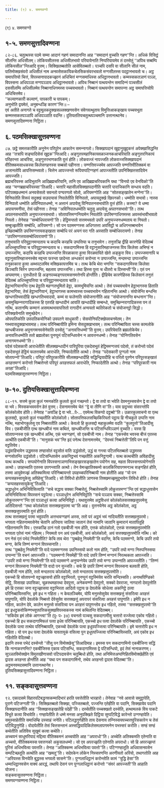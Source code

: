 ```yaml
---
title: (९) ४. समणवग्गो

---
```

(९) ४. समणवग्गो  


## १-५. समणसुत्तादिवण्णना

८२-८६. चतुत्थस्स पठमे सम्मा आदानं गहणं समादानन्ति आह ‘‘समादानं वुच्‍चति गहण’’न्ति। अधिकं विसिट्ठं सीलन्ति अधिसीलम्। लोकियसीलस्स अधिसीलभावो परियायेनाति निप्परियायमेव तं दस्सेतुं ‘‘अपिच सब्बम्पि लोकियसील’’न्तिआदि वुत्तम्। सिक्खितब्बतोति आसेवितब्बतो। पञ्‍चपि दसपि वा सीलानि सीलं नाम, पातिमोक्खसंवरो अधिसीलं नाम अनवसेसकायिकचेतसिकसंवरभावतो मग्गसीलस्स पदट्ठानभावतो च। अट्ठ समापत्तियो चित्तं, विपस्सनापादकज्झानं अधिचित्तं मग्गसमाधिस्स अधिट्ठानभावतो। कम्मस्सकतञाणं पञ्‍ञा, विपस्सना अधिपञ्‍ञा मग्गपञ्‍ञाय अधिट्ठानभावतो। अपिच निब्बानं पत्थयन्तेन समादिन्‍नं पञ्‍चसीलं दससीलम्पि अधिसीलमेव निब्बानाधिगमस्स पच्‍चयभावतो। निब्बानं पत्थयन्तेन समापन्‍ना अट्ठ समापत्तियोपि अधिचित्तमेव।  
‘‘कल्याणकारी कल्याणं, पापकारी च पापकम्।  
अनुभोति द्वयमेतं, अनुबन्धञ्हि कारण’’न्ति॥ –  
एवं अतीते अनागते च वट्टमूलकदुक्खसल्‍लक्खणवसेन संवेगवत्थुताय विमुत्तिआकङ्खाय पच्‍चयभूता कम्मस्सकतपञ्‍ञापि अधिपञ्‍ञाति वदन्ति। दुतियततियचतुत्थपञ्‍चमानि उत्तानत्थानेव।  
समणसुत्तादिवण्णना निट्ठिता।  


## ६. पठमसिक्खासुत्तवण्णना

८७. छट्ठे समत्तकारीति अनूनेन परिपूरेन आकारेन समन्‍नागतो। सिक्खापदानं खुद्दानुखुद्दकत्तं अपेक्खासिद्धन्ति आह ‘‘तत्रापि सङ्घादिसेसं खुद्दक’’न्तिआदि। अङ्गुत्तरमहानिकायवळञ्‍जनकआचरियाति अङ्गुत्तरनिकायं परिहरन्ता आचरिया, अङ्गुत्तरभाणकाति वुत्तं होति। लोकवज्‍जं नापज्‍जति लोकवज्‍जसिक्खापदानं वीतिक्‍कमसाधकस्स किलेसगहनस्स सब्बसो पहीनत्ता। पण्णत्तिवज्‍जमेव आपज्‍जति पण्णत्तिवीतिक्‍कमं वा अजानतोपि आपत्तिसम्भवतो। चित्तेन आपज्‍जन्तो रूपियप्पटिग्गहणं आपज्‍जतीति उपनिक्खित्तसादियेन आपज्‍जति।  
ब्रह्मचरियस्स आदिभूतानि आदिब्रह्मचरियानि, तानि एव आदिब्रह्मचरियकानि यथा ‘‘विनयो एव वेनयिको’’ति आह ‘‘मग्गब्रह्मचरियस्सा’’तिआदि। चत्तारि महासीलसिक्खापदानीति चत्तारि पाराजिकानि सन्धाय वदति। पटिपक्खधम्मानं अनवसेसतो सवनतो पग्घरणतो सोतो, अरियमग्गोति आह ‘‘सोतसङ्खातेन मग्गेना’’ति। विनिपातेति विरूपं सदुक्खं सउपायासं निपातेतीति विनिपातो, अपायदुक्खे खिपनको। धम्मोति सभावो। नास्स विनिपातो धम्मोति अविनिपातधम्मो, न अत्तानं अपायेसु विनिपातनसभावोति वुत्तं होति। कस्मा? ये धम्मा अपायगमनीया, तेसं पहीनत्ता। तेनाह ‘‘अविनिपातधम्मोति चतूसु अपायेसु अपतनसभावो’’ति। तत्थ अपतनसभावोति अनुप्पज्‍जनसभावो। सोतापत्तिमग्गनियामेन नियतोति उपरिमग्गाधिगमस्स अवस्संभावीभावतो नियतो। तेनेवाह ‘‘सम्बोधिपरायणो’’ति। हेट्ठिमन्ततो सत्तमभवतो उपरि अनुप्पज्‍जनधम्मताय वा नियतो। सम्बुज्झतीति सम्बोधि, अरियमग्गो। सो पन पठममग्गस्स अधिगतत्ता अवसिट्ठो च अधिगन्तब्बभावेन इच्छितब्बोति उपरिमग्गत्तयसङ्खाता सम्बोधि परं अयनं परा गति अस्साति सम्बोधिपरायणो। तेनाह ‘‘उपरिमग्गत्तयसम्बोधिपरायणो’’ति।  
तनुभावाति परियुट्ठानमन्दताय च कदाचि करहचि उप्पत्तिया च तनुभावेन। तनुत्तञ्हि द्वीहि कारणेहि वेदितब्बं अधिच्‍चुप्पत्तिया च परियुट्ठानमन्दताय च। सकदागामिस्स हि वट्टानुसारिमहाजनस्स विय किलेसा अभिण्हं न उप्पज्‍जन्ति, कदाचि करहचि उप्पज्‍जन्ति विरळाकारा हुत्वा विरळवापिते खेत्ते अङ्कुरा विय। उप्पज्‍जमानापि च वट्टानुसारिमहाजनस्सेव मद्दन्ता फरन्ता छादेन्ता अन्धकारं करोन्ता न उप्पज्‍जन्ति, मन्दमन्दा उप्पज्‍जन्ति तनुकाकारा हुत्वा अब्भपटलमिव मक्खिकापत्तमिव च। तत्थ केचि थेरा भणन्ति ‘‘सकदागामिस्स किलेसा किञ्‍चापि चिरेन उप्पज्‍जन्ति, बहलाव उप्पज्‍जन्ति। तथा हिस्स पुत्ता च धीतरो च दिस्सन्ती’’ति। एतं पन अप्पमाणम्। पुत्तधीतरो हि अङ्गपच्‍चङ्गपरामसनमत्तेनपि होन्तीति। द्वीहियेव कारणेहिस्स किलेसानं तनुत्तं वेदितब्बं अधिच्‍चुप्पत्तिया च परियुट्ठानमन्दताय चाति।  
हेट्ठाभागियानन्ति एत्थ हेट्ठाति महग्गतभूमितो हेट्ठा, कामभूमियन्ति अत्थो। तेसं पच्‍चयभावेन हेट्ठाभागस्स हिताति हेट्ठाभागिया, तेसं हेट्ठाभागियानं, हेट्ठाभागस्स कामभवस्स पच्‍चयभावेन गहितानन्ति अत्थो। संयोजेन्ति बन्धन्ति खन्धगतिभवादीहि खन्धगतिभवादयो, कम्मं वा फलेनाति संयोजनानीति आह ‘‘संयोजनानन्ति बन्धनान’’न्ति। असमुच्छिन्‍नरागादिकस्स हि एतरहि खन्धादीनं आयतिं खन्धादीहि सम्बन्धो, समुच्छिन्‍नरागादिकस्स पन तं नत्थि, कतानम्पि कम्मानं असमत्थभावापत्तितो रागादीनं अन्वयतो ब्यतिरेकतो च संयोजनट्ठो सिद्धो। परिक्खयेनाति समुच्छेदेन।  
ओपपातिकोति उपपातिकयोनिको उपपतने साधुकारी। सेसयोनिपटिक्खेपवचनमेतम्। तेन गब्भवासदुक्खाभावमाह। तत्थ परिनिब्बायीति इमिना सेसदुक्खाभावम्। तत्थ परिनिब्बायिता चस्स कामलोके खन्धबीजस्स अपुनागमनवसेनेवाति दस्सेतुं ‘‘अनावत्तिधम्मो’’ति वुत्तम्। उपरियेवाति ब्रह्मलोकेयेव। अनावत्तिधम्मोति ततो ब्रह्मलोका पुनप्पुनं पटिसन्धिवसेन न आवत्तनधम्मो। तेनाह ‘‘योनिगतिवसेन अनागमनधम्मो’’ति।  
पदेसं पदेसकारी आराधेतीति सीलक्खन्धादीनं पारिपूरिया एकदेसभूतं हेट्ठिममग्गत्तयं पदेसो, तं करोन्तो पदेसं एकदेसभूतं हेट्ठिमं फलत्तयमेव आराधेति, निप्फादेतीति अत्थो। तेनाह ‘‘पदेसकारी पुग्गलो नाम सोतापन्‍नो’’तिआदि। परिपूरं परिपूरकारीति सीलक्खन्धादीहि सद्धिन्द्रियादीहि च परितो पूरणेन परिपूरसङ्खातं अरहत्तमग्गं करोन्तो निब्बत्तेन्तो परिपूरं अरहत्तफलं आराधेति, निप्फादेतीति अत्थो। तेनाह ‘‘परिपूरकारी नाम अरहा’’तिआदि।  
पठमसिक्खासुत्तवण्णना निट्ठिता।  


## ७-१०. दुतियसिक्खासुत्तादिवण्णना

८८-९१. सत्तमे कुला कुलं गमनकोति कुलतो कुलं गच्छन्तो। द्वे वा तयो वा भवेति देवमनुस्सवसेन द्वे वा तयो वा भवे। मिस्सकभववसेन हेतं वुत्तम्। देसनामत्तमेव चेतं ‘‘द्वे वा तीणि वा’’ति। याव छट्ठभवा संसरन्तोपि कोलंकोलोव होति। तेनेवाह ‘‘अयञ्हि द्वे वा भवे…पे॰… एवमेत्थ विकप्पो दट्ठब्बो’’ति। उळारकुलवचनो वा एत्थ कुलसद्दो, कुलतो कुलं गच्छतीति कोलंकोलो। सोतापत्तिफलसच्छिकिरियतो पट्ठाय हि नीचकुले उप्पत्ति नाम नत्थि, महाभोगकुलेसु एव निब्बत्ततीति अत्थो। केवलो हि कुलसद्दो महाकुलमेव वदति ‘‘कुलपुत्तो’’तिआदीसु विय। एकबीजीति एत्थ खन्धबीजं नाम कथितं, खन्धबीजन्ति च पटिसन्धिविञ्‍ञाणं वुच्‍चति। यस्स हि सोतापन्‍नस्स एकं खन्धबीजं अत्थि, एकं भवग्गहणं, सो एकबीजी नाम। तेनाह ‘‘एकस्सेव भवस्स बीजं एतस्स अत्थीति एकबीजी’’ति। ‘‘मानुसकं भव’’न्ति इदं पनेत्थ देसनामत्तमेव, ‘‘देवभवं निब्बत्तेती’’तिपि पन वत्तुं वट्टतियेव।  
उद्धंवाहिभावेन उद्धमस्स तण्हासोतं वट्टसोतं वाति उद्धंसोतो, उद्धं वा गन्त्वा पटिलभितब्बतो उद्धमस्स मग्गसोतन्ति उद्धंसोतो। पटिसन्धिवसेन अकनिट्ठभवं गच्छतीति अकनिट्ठगामी। यत्थ कत्थचीति अविहादीसु यत्थ कत्थचि। सप्पयोगेनाति विपस्सनाञाणाभिसङ्खारसङ्खातेन पयोगेन सह, महता विपस्सनापयोगेनाति अत्थो। उपहच्‍चाति एतस्स उपगन्त्वाति अत्थो। तेन वेमज्झातिक्‍कमो कालकिरियापगमनञ्‍च सङ्गहितं होति, तस्मा आयुवेमज्झं अतिक्‍कमित्वा परिनिब्बायन्तो उपहच्‍चपरिनिब्बायी नाम होतीति आह ‘‘यो पन कप्पसहस्सायुकेसु अविहेसू’’तिआदि। सो तिविधो होतीति ञाणस्स तिक्खमज्झमुदुभावेन तिविधो होति। तेनाह ‘‘कप्पसहस्सायुकेसू’’तिआदि।  
सद्धाधुरेन अभिनिविसित्वाति ‘‘सचे सद्धाय सक्‍का निब्बत्तेतुं, निब्बत्तेस्सामि लोकुत्तरमग्ग’’न्ति एवं सद्धाधुरवसेन अभिनिविसित्वा विपस्सनं पट्ठपेत्वा। पञ्‍ञाधुरेन अभिनिविट्ठोति ‘‘सचे पञ्‍ञाय सक्‍का, निब्बत्तेस्सामि लोकुत्तरमग्ग’’न्ति एवं पञ्‍ञाधुरं कत्वा अभिनिविट्ठो। यथावुत्तमेव अट्ठविधत्तं कोलंकोलसत्तक्खत्तुपरमेसु अतिदिसन्तो ‘‘तथा कोलंकोला सत्तक्खत्तुपरमा चा’’ति आह। वुत्तनयेनेव अट्ठ कोलंकोला, अट्ठ सत्तक्खत्तुपरमाति वुत्तं होति।  
तत्थ सत्तक्खत्तुं परमा भवूपपत्ति अत्तभावग्गहणं अस्स, ततो परं अट्ठमं भवं नादियतीति सत्तक्खत्तुपरमो। भगवता गहितनामवसेनेव चेतानि अरियाय जातिया जातानं तेसं नामानि जातानि कुमारानं मातापितूहि गहितनामानि विय। एत्तकञ्हि ठानं गतो एकबीजी नाम होति, एत्तकं कोलंकोलो, एत्तकं सत्तक्खत्तुपरमोति भगवता एतेसं नामं गहितम्। नियमतो पन अयं एकबीजी, अयं कोलंकोलो, अयं सत्तक्खत्तुपरमोति नत्थि। को पन नेसं एतं पभेदं नियमेतीति? केचि ताव थेरा ‘‘पुब्बहेतु नियमेती’’ति वदन्ति, केचि पठममग्गो, केचि उपरि तयो मग्गा, केचि तिण्णं मग्गानं विपस्सनाति।  
तत्थ ‘‘पुब्बहेतु नियमेती’’ति वादे पठममग्गस्स उपनिस्सयो कतो नाम होति, ‘‘उपरि तयो मग्गा निरुपनिस्सया उप्पन्‍ना’’ति वचनं आपज्‍जति। ‘‘पठममग्गो नियमेही’’ति वादे उपरि तिण्णं मग्गानं निरत्थकता आपज्‍जति। ‘‘उपरि तयो मग्गा नियमेन्ती’’ति वादे पठममग्गे अनुप्पन्‍नेयेव उपरि तयो मग्गा उप्पन्‍नाति आपज्‍जतीति। ‘‘तिण्णं मग्गानं विपस्सना नियमेती’’ति वादो पन युज्‍जति। सचे हि उपरि तिण्णं मग्गानं विपस्सना बलवती होति, एकबीजी नाम होति, ततो मन्दतराय कोलंकोलो, ततो मन्दतराय सत्तक्खत्तुपरमोति।  
एकच्‍चो हि सोतापन्‍नो वट्टज्झासयो होति वट्टाभिरतो, पुनप्पुनं वट्टस्मिंयेव चरति सन्दिस्सति। अनाथपिण्डिको सेट्ठि, विसाखा उपासिका, चूळरथमहारथा देवपुत्ता, अनेकवण्णो देवपुत्तो, सक्‍को देवराजा, नागदत्तो देवपुत्तोति इमे हि एत्तका जना वट्टज्झासया वट्टाभिरता आदितो पट्ठाय छ देवलोके सोधेत्वा अकनिट्ठे ठत्वा परिनिब्बायिस्सन्ति, इमे इध न गहिता। न केवलञ्‍चिमेव, योपि मनुस्सेसुयेव सत्तक्खत्तुं संसरित्वा अरहत्तं पापुणाति, योपि देवलोके निब्बत्तो देवेसुयेव सत्तक्खत्तुं अपरापरं संसरित्वा अरहत्तं पापुणाति। इमेपि इध न गहिता, कालेन देवे, कालेन मनुस्से संसरित्वा पन अरहत्तं पापुणन्तोव इध गहितो, तस्मा ‘‘सत्तक्खत्तुपरमो’’ति इदं इधट्ठकवोकिण्णभवूपपत्तिकसुक्खविपस्सकस्स नामं कथितन्ति वेदितब्बम्।  
‘‘सकिदेव इमं लोकं आगन्त्वा’’ति (पु॰ प॰ ३४) वचनतो पञ्‍चसु सकदागामीसु चत्तारो वज्‍जेत्वा एकोव गहितो। एकच्‍चो हि इध सकदागामिफलं पत्वा इधेव परिनिब्बायति, एकच्‍चो इध पत्वा देवलोके परिनिब्बायति , एकच्‍चो देवलोके पत्वा तत्थेव परिनिब्बायति, एकच्‍चो देवलोके पत्वा इधूपपज्‍जित्वा परिनिब्बायति। इमे चत्तारोपि इध न गहिता। यो पन इध पत्वा देवलोके यावतायुकं वसित्वा पुन इधूपपज्‍जित्वा परिनिब्बायिस्सति, अयं एकोव इध गहितोति वेदितब्बो।  
इदानि तस्स पभेदं दस्सेन्तो ‘‘तीसु पन विमोक्खेसू’’तिआदिमाह। इमस्स पन सकदागामिनो एकबीजिना सद्धिं किं नानाकरणन्ति? एकबीजिस्स एकाव पटिसन्धि, सकदागामिस्स द्वे पटिसन्धियो, इदं तेसं नानाकरणम्। सुञ्‍ञतविमोक्खेन विमुत्तखीणासवो पटिपदावसेन चतुब्बिधो होति, तथा अनिमित्तअप्पणिहितविमोक्खेहीति एवं द्वादस अरहन्ता होन्तीति आह ‘‘यथा पन सकदागामिनो, तथेव अरहन्तो द्वादस वेदितब्बा’’ति। अट्ठमनवमदसमानि उत्तानत्थानेव।  
दुतियसिक्खासुत्तादिवण्णना निट्ठिता।  


## ११. सङ्कवासुत्तवण्णना

९२. एकादसमे विहारपटिबद्धनवकम्मादिभारं हरति पवत्तेतीति भारहारो। तेनेवाह ‘‘नवे आवासे समुट्ठापेति, पुराणे पटिजग्गती’’ति। सिक्खितब्बतो सिक्खा, पज्‍जितब्बतो, पज्‍जन्ति एतेहीति वा पदानि, सिक्खायेव पदानि सिक्खापदानीति आह ‘‘सिक्खासङ्खातेहि पदेही’’ति। दस्सेतीति पच्‍चक्खतो दस्सेति, हत्थामलकं विय पाकटे विभूते कत्वा विभावेति। गण्हापेतीति ते धम्मे मनसा अनुपक्खिते दिट्ठिया सुप्पटिविद्धे कारेन्तो उग्गण्हापेति। समुस्साहेतीति समाधिम्हि उस्साहं जनेति। पटिलद्धगुणेहीति ताय देसनाय तन्‍निस्सयपच्‍चत्तपुरिसकारेन च तेसं पटिविद्धगुणेहि। वोदापेतीति तेसं चित्तसन्तानं अस्सद्धियादिकिलेसमलापगमनेन पभस्सरं करोति। सण्हं सण्हं कथेतीति अतिविय सुखुमं कत्वा कथेति।  
अच्‍चयनं साधुमरियादं मद्दित्वा वीतिक्‍कमनं अच्‍चयोति आह ‘‘अपराधो’’ति। अच्‍चेति अतिक्‍कमति एतेनाति वा अच्‍चयो, वीतिक्‍कमस्स पवत्तनको अकुसलधम्मो। सो एव अपरज्झति एतेनाति अपराधो। सो हि अपरज्झन्तं पुरिसं अधिभवित्वा पवत्तति। तेनाह ‘‘अतिक्‍कम्म अधिभवित्वा पवत्तो’’ति। पटिग्गण्हातूति अधिवासनवसेन सम्पटिच्छतूति अत्थोति आह ‘‘खमतू’’ति। सदेवकेन लोकेन निस्सरणन्ति अरणीयतो अरियो, तथागतोति आह ‘‘अरियस्स विनयेति बुद्धस्स भगवतो सासने’’ति। पुग्गलाधिट्ठानं करोन्तोति कामं ‘‘वुद्धि हेसा’’ति धम्माधिट्ठानवसेन वाक्यं आरद्धं, तथापि देसनं पन पुग्गलाधिट्ठानं करोन्तो ‘‘संवरं आपज्‍जती’’ति आहाति योजना।  
सङ्कवासुत्तवण्णना निट्ठिता।  
समणवग्गवण्णना निट्ठिता।  